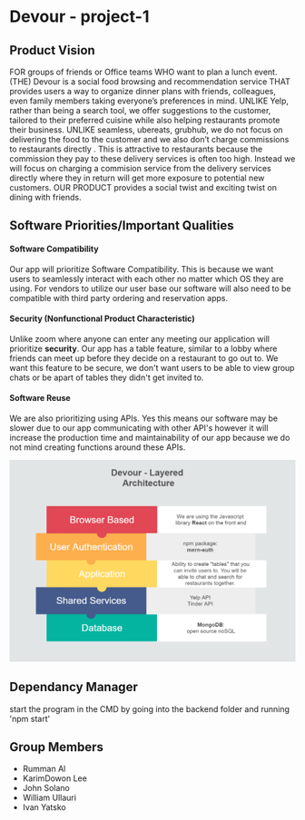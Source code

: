 # Devour - project-1

## Product Vision
FOR groups of friends or Office teams WHO want to plan a lunch event.(THE)
Devour is a social food browsing and recommendation service THAT provides
users a way to organize dinner plans with friends, colleagues, even family members taking everyone’s preferences in mind. UNLIKE Yelp, rather than being a
search tool, we offer suggestions to the customer, tailored to their preferred cuisine while also helping restaurants promote their business. UNLIKE seamless,
ubereats, grubhub, we do not focus on delivering the food to the customer and
we also don’t charge commissions to restaurants directly . This is attractive to
restaurants because the commission they pay to these delivery services is often
too high. Instead we will focus on charging a commision service from the delivery services directly where they in return will get more exposure to potential
new customers. OUR PRODUCT provides a social twist and exciting twist
on dining with friends.

## Software Priorities/Important Qualities

#### Software Compatibility 
Our app will prioritize Software Compatibility. This is because we want users to seamlessly interact with each other no matter which OS they are using. For vendors to utilize our user base our software will also need to be compatible with third party ordering and reservation apps. 

#### Security (Nonfunctional Product Characteristic)
Unlike zoom where anyone can enter any meeting our application will prioritize **security**. Our app has a table feature, similar to a lobby where friends can meet up before they decide on a restaurant to go out to. We want this feature to be secure, we don't want users to be able to view group chats or be apart of tables they didn't get invited to. 

#### Software Reuse
We are also prioritizing using APIs. Yes this means our software may be slower due to our app communicating with other API's however it will increase the production time and maintainability of our app because we do not mind creating functions around these APIs. 


![LayeredArchitecture](./READMEassets/LayeredArch.png)

## Dependancy Manager
start the program in the CMD by going into the backend folder and running 'npm start'

## Group Members 
- Rumman Al 
- KarimDowon Lee
- John Solano
- William Ullauri
- Ivan Yatsko

